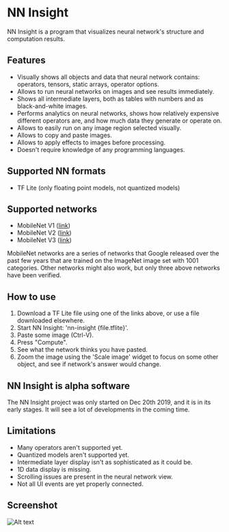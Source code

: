 # NN Insight

NN Insight is a program that visualizes neural network's structure and computation results.

## Features
* Visually shows all objects and data that neural network contains: operators, tensors, static arrays, operator options.
* Allows to run neural networks on images and see results immediately.
* Shows all intermediate layers, both as tables with numbers and as black-and-white images.
* Performs analytics on neural networks, shows how relatively expensive different operators are, and how much data they generate or operate on.
* Allows to easily run on any image region selected visually.
* Allows to copy and paste images.
* Allows to apply effects to images before processing.
* Doesn't require knowledge of any programming languages.

## Supported NN formats
* TF Lite (only floating point models, not quantized models)

## Supported networks
* MobileNet V1 ([link](https://drive.google.com/file/d/1FYK72GkbqJUwgFZ8q_32HtI7X3CrfBtT/view?usp=sharing))
* MobileNet V2 ([link](https://drive.google.com/file/d/1XicUqcqUNa14DfqeWyUYHZGHDXO5XAgp/view?usp=sharing))
* MobileNet V3 ([link](https://drive.google.com/file/d/1qq6xLx98M_wy9YqetOxuqNJCSOEq5O8f/view?usp=sharing))

MobileNet networks are a series of networks that Google released over the past few years that are trained on the ImageNet image set with 1001 categories.
Other networks might also work, but only three above networks have been verified.

## How to use
1. Download a TF Lite file using one of the links above, or use a file downloaded elsewhere.
2. Start NN Insight: 'nn-insight {file.tflite}'.
3. Paste some image (Ctrl-V).
4. Press "Compute".
5. See what the network thinks you have pasted.
6. Zoom the image using the 'Scale image' widget to focus on some other object, and see if network's answer would change.

## NN Insight is alpha software
The NN Insight project was only started on Dec 20th 2019, and it is in its early stages. It will see a lot of developments in the coming time.

## Limitations
* Many operators aren't supported yet.
* Quantized models aren't supported yet.
* Intermediate layer display isn't as sophisticated as it could be.
* 1D data display is missing.
* Scrolling issues are present in the neural network view.
* Not all UI events are yet properly connected.

## Screenshot
![Alt text](https://raw.githubusercontent.com/yurivict/nn-insight/master/screenshot.png "NN Insight")

